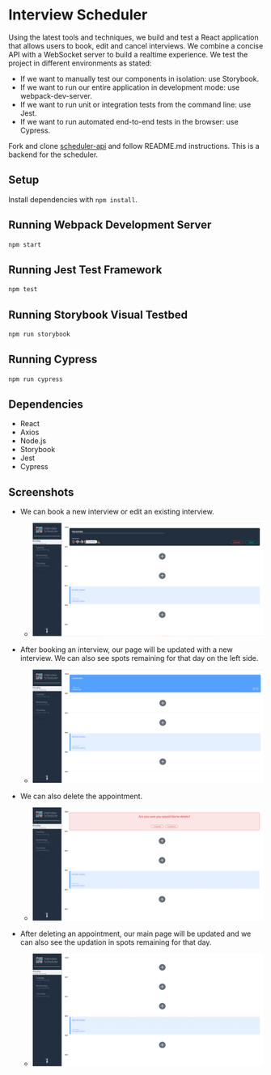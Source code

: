# Interview Scheduler
Using the latest tools and techniques, we build and test a React application that allows users to book, edit and cancel interviews. We combine a concise API with a WebSocket server to build a realtime experience. We test the project in different environments as stated:

- If we want to manually test our components in isolation: use Storybook.
- If we want to run our entire application in development mode: use webpack-dev-server.
- If we want to run unit or integration tests from the command line: use Jest.
- If we want to run automated end-to-end tests in the browser: use Cypress.

Fork and clone [scheduler-api](https://github.com/lighthouse-labs/scheduler-api) and follow README.md instructions. This is a backend for the scheduler. 

## Setup

Install dependencies with `npm install`.

## Running Webpack Development Server

```sh
npm start
```

## Running Jest Test Framework

```sh
npm test
```

## Running Storybook Visual Testbed

```sh
npm run storybook
```

## Running Cypress

```sh
npm run cypress
```
## Dependencies

- React
- Axios
- Node.js
- Storybook
- Jest
- Cypress

## Screenshots

- We can book a new interview or edit an existing interview.
  - !["scheduler_create"](./docs/scheduler_create.png)

- After booking an interview, our page will be updated with a new interview. We can also see spots remaining for that day on the left side.
  - !["scheduler_home"](./docs/scheduler_home.png)

- We can also delete the appointment.
  - !["scheduler_delete"](./docs/scheduler_delete.png)

- After deleting an appointment, our main page will be updated and we can also see the updation in spots remaining for that day. 
  - !["scheduler_update"](./docs/scheduler_update.png)
